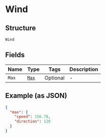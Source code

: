 
# Wind

## Structure

`Wind`

## Fields

| Name | Type | Tags | Description |
|  --- | --- | --- | --- |
| `Max` | [`Max`](../../doc/models/max.md) | Optional | - |

## Example (as JSON)

```json
{
  "max": {
    "speed": 156.78,
    "direction": 128
  }
}
```

